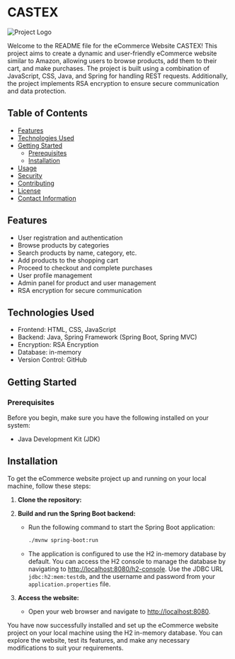 # CASTEX

![Project Logo](logo.png)

Welcome to the README file for the eCommerce Website CASTEX! This project aims to create a dynamic and user-friendly eCommerce website similar to Amazon, allowing users to browse products, add them to their cart, and make purchases. The project is built using a combination of JavaScript, CSS, Java, and Spring for handling REST requests. Additionally, the project implements RSA encryption to ensure secure communication and data protection.

## Table of Contents

- [Features](#features)
- [Technologies Used](#technologies-used)
- [Getting Started](#getting-started)
  - [Prerequisites](#prerequisites)
  - [Installation](#installation)
- [Usage](#usage)
- [Security](#security)
- [Contributing](#contributing)
- [License](#license)
- [Contact Information](#contact-information)

## Features

- User registration and authentication
- Browse products by categories
- Search products by name, category, etc.
- Add products to the shopping cart
- Proceed to checkout and complete purchases
- User profile management
- Admin panel for product and user management
- RSA encryption for secure communication

## Technologies Used

- Frontend: HTML, CSS, JavaScript
- Backend: Java, Spring Framework (Spring Boot, Spring MVC)
- Encryption: RSA Encryption
- Database: in-memory 
- Version Control: GitHub

## Getting Started

### Prerequisites

Before you begin, make sure you have the following installed on your system:

- Java Development Kit (JDK)

## Installation

To get the eCommerce website project up and running on your local machine, follow these steps:

1. **Clone the repository:**

2. **Build and run the Spring Boot backend:**

    - Run the following command to start the Spring Boot application:

        ```bash
        ./mvnw spring-boot:run
        ```

    - The application is configured to use the H2 in-memory database by default. You can access the H2 console to manage the database by navigating to [http://localhost:8080/h2-console](http://localhost:8080/h2-console). Use the JDBC URL `jdbc:h2:mem:testdb`, and the username and password from your `application.properties` file.


3. **Access the website:**

    - Open your web browser and navigate to [http://localhost:8080](http://localhost:8080).

You have now successfully installed and set up the eCommerce website project on your local machine using the H2 in-memory database. You can explore the website, test its features, and make any necessary modifications to suit your requirements.

